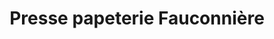 ---
title: "Presse papeterie Fauconnière"
url: /seyssinet-pariset/presse-papeterie-fauconniere/
shop: marchand de journaux
---